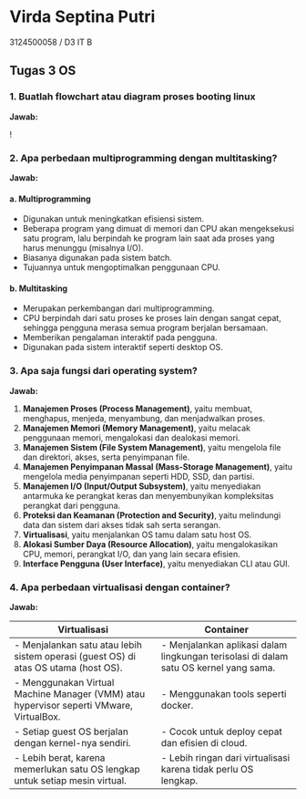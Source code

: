 # Virda Septina Putri

3124500058 / D3 IT B

## Tugas 3 OS

### 1. Buatlah flowchart atau diagram proses booting linux

**Jawab:**

!

### 2. Apa perbedaan multiprogramming dengan multitasking?

**Jawab:**

#### a. Multiprogramming

- Digunakan untuk meningkatkan efisiensi sistem.
- Beberapa program yang dimuat di memori dan CPU akan mengeksekusi satu program, lalu berpindah ke program lain saat ada proses yang harus menunggu (misalnya I/O).
- Biasanya digunakan pada sistem batch.
- Tujuannya untuk mengoptimalkan penggunaan CPU.

#### b. Multitasking

- Merupakan perkembangan dari multiprogramming.
- CPU berpindah dari satu proses ke proses lain dengan sangat cepat, sehingga pengguna merasa semua program berjalan bersamaan.
- Memberikan pengalaman interaktif pada pengguna.
- Digunakan pada sistem interaktif seperti desktop OS.

### 3. Apa saja fungsi dari operating system?

**Jawab:**

1. **Manajemen Proses (Process Management)**, yaitu membuat, menghapus, menjeda, menyambung, dan menjadwalkan proses.
2. **Manajemen Memori (Memory Management)**, yaitu melacak penggunaan memori, mengalokasi dan dealokasi memori.
3. **Manajemen Sistem (File System Management)**, yaitu mengelola file dan direktori, akses, serta penyimpanan file.
4. **Manajemen Penyimpanan Massal (Mass-Storage Management)**, yaitu mengelola media penyimpanan seperti HDD, SSD, dan partisi.
5. **Manajemen I/O (Input/Output Subsystem)**, yaitu menyediakan antarmuka ke perangkat keras dan menyembunyikan kompleksitas perangkat dari pengguna.
6. **Proteksi dan Keamanan (Protection and Security)**, yaitu melindungi data dan sistem dari akses tidak sah serta serangan.
7. **Virtualisasi**, yaitu menjalankan OS tamu dalam satu host OS.
8. **Alokasi Sumber Daya (Resource Allocation)**, yaitu mengalokasikan CPU, memori, perangkat I/O, dan yang lain secara efisien.
9. **Interface Pengguna (User Interface)**, yaitu menyediakan CLI atau GUI.

### 4. Apa perbedaan virtualisasi dengan container?

**Jawab:**

| **Virtualisasi**                  | **Container**                     |
|-----------------------------------|-----------------------------------|
| - Menjalankan satu atau lebih sistem operasi (guest OS) di atas OS utama (host OS). | - Menjalankan aplikasi dalam lingkungan terisolasi di dalam satu OS kernel yang sama. |
| - Menggunakan Virtual Machine Manager (VMM) atau hypervisor seperti VMware, VirtualBox. | - Menggunakan tools seperti docker. |
| - Setiap guest OS berjalan dengan kernel-nya sendiri. | - Cocok untuk deploy cepat dan efisien di cloud. |
| - Lebih berat, karena memerlukan satu OS lengkap untuk setiap mesin virtual. | - Lebih ringan dari virtualisasi karena tidak perlu OS lengkap. |
